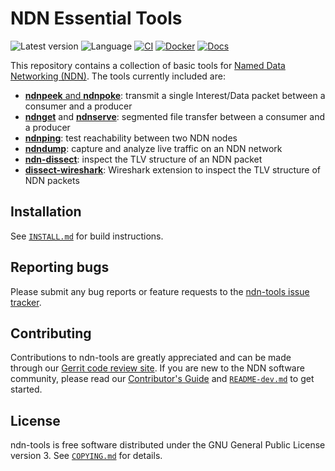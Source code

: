 # NDN Essential Tools

![Latest version](https://img.shields.io/github/v/tag/named-data/ndn-tools?label=Latest%20version)
![Language](https://img.shields.io/badge/C%2B%2B-17-blue)
[![CI](https://github.com/named-data/ndn-tools/actions/workflows/ci.yml/badge.svg)](https://github.com/named-data/ndn-tools/actions/workflows/ci.yml)
[![Docker](https://github.com/named-data/ndn-tools/actions/workflows/docker.yml/badge.svg)](https://github.com/named-data/ndn-tools/actions/workflows/docker.yml)
[![Docs](https://github.com/named-data/ndn-tools/actions/workflows/docs.yml/badge.svg)](https://github.com/named-data/ndn-tools/actions/workflows/docs.yml)

This repository contains a collection of basic tools for [Named Data Networking (NDN)](https://named-data.net/).
The tools currently included are:

* [**ndnpeek** and **ndnpoke**](tools/peek): transmit a single Interest/Data packet
  between a consumer and a producer
* [**ndnget**](tools/get) and [**ndnserve**](tools/serve): segmented file transfer
  between a consumer and a producer
* [**ndnping**](tools/ping): test reachability between two NDN nodes
* [**ndndump**](tools/dump): capture and analyze live traffic on an NDN network
* [**ndn-dissect**](tools/dissect): inspect the TLV structure of an NDN packet
* [**dissect-wireshark**](tools/dissect-wireshark): Wireshark extension to inspect
  the TLV structure of NDN packets

## Installation

See [`INSTALL.md`](INSTALL.md) for build instructions.

## Reporting bugs

Please submit any bug reports or feature requests to the
[ndn-tools issue tracker](https://redmine.named-data.net/projects/ndn-tools/issues).

## Contributing

Contributions to ndn-tools are greatly appreciated and can be made through our
[Gerrit code review site](https://gerrit.named-data.net/).
If you are new to the NDN software community, please read our
[Contributor's Guide](https://github.com/named-data/.github/blob/main/CONTRIBUTING.md)
and [`README-dev.md`](README-dev.md) to get started.

## License

ndn-tools is free software distributed under the GNU General Public License version 3.
See [`COPYING.md`](COPYING.md) for details.

